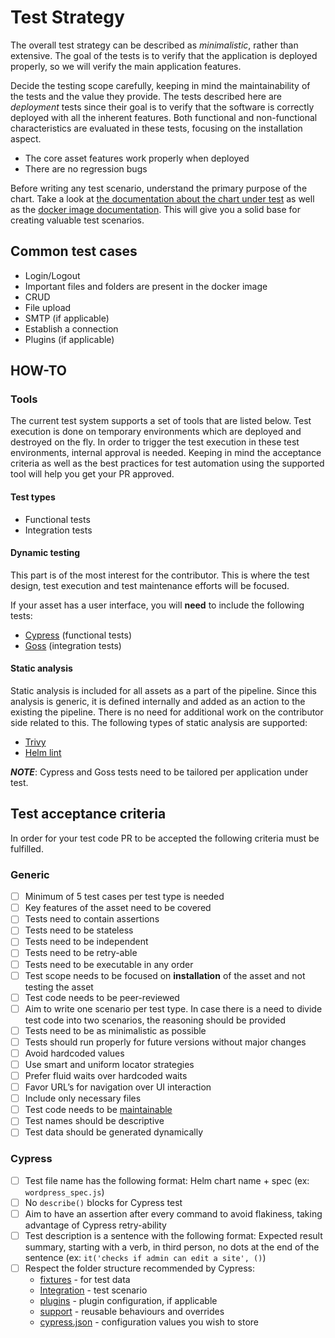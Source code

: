 # Test Strategy

The overall test strategy can be described as _minimalistic_, rather than extensive. The goal of the tests is to verify that the application is deployed properly, so we will verify the main application features.

Decide the testing scope carefully, keeping in mind the maintainability of the tests and the value they provide.
The tests described here are _deployment_ tests since their goal is to verify that the software is correctly deployed with all the inherent features. Both functional and non-functional characteristics are evaluated in these tests, focusing on the installation aspect.

* The core asset features work properly when deployed
* There are no regression bugs

Before writing any test scenario, understand the primary purpose of the chart. Take a look at [the documentation about the chart under test](https://github.com/kubitodev/charts/tree/master/kubitodev) as well as the [docker image documentation](https://github.com/kubitodev?q=docker&type=all&language=&sort=). This will give you a solid base for creating valuable test scenarios.

## Common test cases

* Login/Logout
* Important files and folders are present in the docker image
* CRUD
* File upload
* SMTP (if applicable)
* Establish a connection
* Plugins (if applicable)

## HOW-TO

### Tools

The current test system supports a set of tools that are listed below. Test execution is done on temporary environments which are deployed and destroyed on the fly. In order to trigger the test execution in these test environments, internal approval is needed. Keeping in mind the acceptance criteria as well as the best practices for test automation using the supported tool will help you get your PR approved.

#### Test types

* Functional tests
* Integration tests

#### Dynamic testing

This part is of the most interest for the contributor. This is where the test design, test execution and test maintenance efforts will be focused.

If your asset has a user interface, you will **need** to include the following tests:

* [Cypress](https://docs.cypress.io/guides/overview/why-cypress) (functional tests)
* [Goss](https://github.com/aelsabbahy/goss/blob/master/docs/manual.md) (integration tests)

#### Static analysis

Static analysis is included for all assets as a part of the pipeline. Since this analysis is generic, it is defined internally and added as an action to the existing the pipeline. There is no need for additional work on the contributor side related to this. The following types of static analysis are supported:

* [Trivy](https://github.com/aquasecurity/trivy)
* [Helm lint](https://helm.sh/docs/helm/helm_lint/)

***NOTE***: Cypress and Goss tests need to be tailored per application under test.

## Test acceptance criteria

In order for your test code PR to be accepted the following criteria must be fulfilled.

### Generic

* [ ] Minimum of 5 test cases per test type is needed
* [ ] Key features of the asset need to be covered
* [ ] Tests need to contain assertions
* [ ] Tests need to be stateless
* [ ] Tests need to be independent
* [ ] Tests need to be retry-able
* [ ] Tests need to be executable in any order
* [ ] Test scope needs to be focused on **installation** of the asset and not testing the asset
* [ ] Test code needs to be peer-reviewed
* [ ] Aim to write one scenario per test type. In case there is a need to divide test code into two scenarios, the reasoning should be provided
* [ ] Tests need to be as minimalistic as possible
* [ ] Tests should run properly for future versions without major changes
* [ ] Avoid hardcoded values
* [ ] Use smart and uniform locator strategies
* [ ] Prefer fluid waits over hardcoded waits
* [ ] Favor URL’s for navigation over UI interaction
* [ ] Include only necessary files
* [ ] Test code needs to be [maintainable](https://testautomationpatterns.org/wiki/index.php/MAINTAINABLE_TESTWARE)
* [ ] Test names should be descriptive
* [ ] Test data should be generated dynamically

### Cypress

* [ ] Test file name has the following format: Helm chart name + spec (ex: `wordpress_spec.js`)
* [ ] No `describe()` blocks for Cypress test
* [ ] Aim to have an assertion after every command to avoid flakiness, taking advantage of Cypress retry-ability
* [ ] Test description is a sentence with the following format: Expected result summary, starting with a verb, in third person, no dots at the end of the sentence (ex: `it('checks if admin can edit a site', ()`)
* [ ] Respect the folder structure recommended by Cypress:
  * [fixtures](https://docs.cypress.io/api/commands/fixture) - for test data
  * [Integration](https://docs.cypress.io/api/commands/fixture) - test scenario
  * [plugins](https://docs.cypress.io/guides/tooling/plugins-guide) - plugin configuration, if applicable
  * [support](https://docs.cypress.io/api/commands/fixture) - reusable behaviours and overrides
  * [cypress.json](https://docs.cypress.io/guides/tooling/plugins-guide) - configuration values you wish to store
